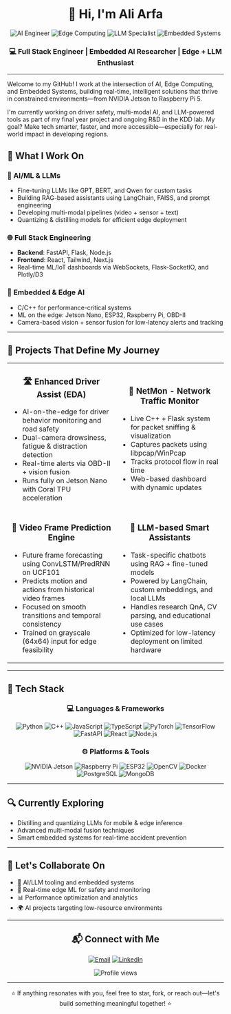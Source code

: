 # <div align="center">👋 Hi, I'm Ali Arfa</div>

<div align="center">
  <img src="https://img.shields.io/badge/AI%20Engineer-blue?style=for-the-badge" alt="AI Engineer"/>
  <img src="https://img.shields.io/badge/Edge%20Computing-orange?style=for-the-badge" alt="Edge Computing"/>
  <img src="https://img.shields.io/badge/LLM%20Specialist-green?style=for-the-badge" alt="LLM Specialist"/>
  <img src="https://img.shields.io/badge/Embedded%20Systems-red?style=for-the-badge" alt="Embedded Systems"/>
</div>

<div align="center">
  <h3>💻 Full Stack Engineer | Embedded AI Researcher | Edge + LLM Enthusiast</h3>
</div>

---

Welcome to my GitHub! I work at the intersection of AI, Edge Computing, and Embedded Systems, building real-time, intelligent solutions that thrive in constrained environments—from NVIDIA Jetson to Raspberry Pi 5.

I'm currently working on driver safety, multi-modal AI, and LLM-powered tools as part of my final year project and ongoing R&D in the KDD lab. My goal? Make tech smarter, faster, and more accessible—especially for real-world impact in developing regions.

## 🚀 What I Work On

### 🧠 AI/ML & LLMs
- Fine-tuning LLMs like GPT, BERT, and Qwen for custom tasks
- Building RAG-based assistants using LangChain, FAISS, and prompt engineering
- Developing multi-modal pipelines (video + sensor + text)
- Quantizing & distilling models for efficient edge deployment

### 🌐 Full Stack Engineering
- **Backend**: FastAPI, Flask, Node.js
- **Frontend**: React, Tailwind, Next.js
- Real-time ML/IoT dashboards via WebSockets, Flask-SocketIO, and Plotly/D3

### 🔧 Embedded & Edge AI
- C/C++ for performance-critical systems
- ML on the edge: Jetson Nano, ESP32, Raspberry Pi, OBD-II
- Camera-based vision + sensor fusion for low-latency alerts and tracking

---

## 🧪 Projects That Define My Journey

<table>
  <tr>
    <td width="50%">
      <h3 align="center">🛣️ Enhanced Driver Assist (EDA)</h3>
      <ul>
        <li>AI-on-the-edge for driver behavior monitoring and road safety</li>
        <li>Dual-camera drowsiness, fatigue & distraction detection</li>
        <li>Real-time alerts via OBD-II + vision fusion</li>
        <li>Runs fully on Jetson Nano with Coral TPU acceleration</li>
      </ul>
    </td>
    <td width="50%">
      <h3 align="center">📡 NetMon - Network Traffic Monitor</h3>
      <ul>
        <li>Live C++ + Flask system for packet sniffing & visualization</li>
        <li>Captures packets using libpcap/WinPcap</li>
        <li>Tracks protocol flow in real time</li>
        <li>Web-based dashboard with dynamic updates</li>
      </ul>
    </td>
  </tr>
  <tr>
    <td width="50%">
      <h3 align="center">🎥 Video Frame Prediction Engine</h3>
      <ul>
        <li>Future frame forecasting using ConvLSTM/PredRNN on UCF101</li>
        <li>Predicts motion and actions from historical video frames</li>
        <li>Focused on smooth transitions and temporal consistency</li>
        <li>Trained on grayscale (64x64) input for edge feasibility</li>
      </ul>
    </td>
    <td width="50%">
      <h3 align="center">🧠 LLM-based Smart Assistants</h3>
      <ul>
        <li>Task-specific chatbots using RAG + fine-tuned models</li>
        <li>Powered by LangChain, custom embeddings, and local LLMs</li>
        <li>Handles research QnA, CV parsing, and educational use cases</li>
        <li>Optimized for low-latency deployment on limited hardware</li>
      </ul>
    </td>
  </tr>
</table>

---

## 🧰 Tech Stack

<div align="center">
  
### 💻 Languages & Frameworks
![Python](https://img.shields.io/badge/Python-3776AB?style=flat-square&logo=python&logoColor=white)
![C++](https://img.shields.io/badge/C++-00599C?style=flat-square&logo=c%2B%2B&logoColor=white)
![JavaScript](https://img.shields.io/badge/JavaScript-F7DF1E?style=flat-square&logo=javascript&logoColor=black)
![TypeScript](https://img.shields.io/badge/TypeScript-3178C6?style=flat-square&logo=typescript&logoColor=white)
![PyTorch](https://img.shields.io/badge/PyTorch-EE4C2C?style=flat-square&logo=pytorch&logoColor=white)
![TensorFlow](https://img.shields.io/badge/TensorFlow-FF6F00?style=flat-square&logo=tensorflow&logoColor=white)
![FastAPI](https://img.shields.io/badge/FastAPI-009688?style=flat-square&logo=fastapi&logoColor=white)
![React](https://img.shields.io/badge/React-61DAFB?style=flat-square&logo=react&logoColor=black)
![Node.js](https://img.shields.io/badge/Node.js-339933?style=flat-square&logo=node.js&logoColor=white)

### ⚙️ Platforms & Tools
![NVIDIA Jetson](https://img.shields.io/badge/NVIDIA%20Jetson-76B900?style=flat-square&logo=nvidia&logoColor=white)
![Raspberry Pi](https://img.shields.io/badge/Raspberry%20Pi-A22846?style=flat-square&logo=raspberry-pi&logoColor=white)
![ESP32](https://img.shields.io/badge/ESP32-E7352C?style=flat-square&logo=espressif&logoColor=white)
![OpenCV](https://img.shields.io/badge/OpenCV-5C3EE8?style=flat-square&logo=opencv&logoColor=white)
![Docker](https://img.shields.io/badge/Docker-2496ED?style=flat-square&logo=docker&logoColor=white)
![PostgreSQL](https://img.shields.io/badge/PostgreSQL-336791?style=flat-square&logo=postgresql&logoColor=white)
![MongoDB](https://img.shields.io/badge/MongoDB-47A248?style=flat-square&logo=mongodb&logoColor=white)

</div>

---

## 🔍 Currently Exploring

- Distilling and quantizing LLMs for mobile & edge inference
- Advanced multi-modal fusion techniques
- Smart embedded systems for real-time accident prevention

---

## 🤝 Let's Collaborate On

- 🤖 AI/LLM tooling and embedded systems
- 🚗 Real-time edge ML for safety and monitoring
- 📊 Performance optimization and analytics
- 🌍 AI projects targeting low-resource environments

---

<div align="center">
  
## 📬 Connect with Me

[![Email](https://img.shields.io/badge/Email-aliarfa.dev%40gmail.com-D14836?style=for-the-badge&logo=gmail&logoColor=white)](mailto:aliarfa852@gmail.com)
[![LinkedIn](https://img.shields.io/badge/LinkedIn-Connect-0077B5?style=for-the-badge&logo=linkedin&logoColor=white)](https://linkedin.com/in/aliarfa852)

<img src="https://komarev.com/ghpvc/?username=AliArfa852&color=brightgreen&style=flat-square" alt="Profile views"/>

</div>

---

<div align="center">
  
⭐ If anything resonates with you, feel free to star, fork, or reach out—let's build something meaningful together! ⭐

</div>
